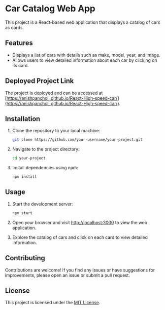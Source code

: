 # Car Catalog Web App

This project is a React-based web application that displays a catalog of cars as cards.

## Features

- Displays a list of cars with details such as make, model, year, and image.
- Allows users to view detailed information about each car by clicking on its card.

## Deployed Project Link

The project is deployed and can be accessed at [https://anishpancholi.github.io/React-High-speed-car/](https://anishpancholi.github.io/React-High-speed-car/).

## Installation

1. Clone the repository to your local machine:

    ```bash
    git clone https://github.com/your-username/your-project.git
    ```

2. Navigate to the project directory:

    ```bash
    cd your-project
    ```

3. Install dependencies using npm:

    ```bash
    npm install
    ```

## Usage

1. Start the development server:

    ```bash
    npm start
    ```

2. Open your browser and visit [http://localhost:3000](http://localhost:3000) to view the web application.

3. Explore the catalog of cars and click on each card to view detailed information.


## Contributing

Contributions are welcome! If you find any issues or have suggestions for improvements, please open an issue or submit a pull request.

## License

This project is licensed under the [MIT License](LICENSE).
